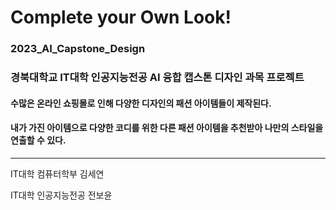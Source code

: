 # Complete your Own Look!

### 2023_AI_Capstone_Design

### 경북대학교 IT대학 인공지능전공 AI 융합 캡스톤 디자인 과목 프로젝트

#### 수많은 온라인 쇼핑몰로 인해 다양한 디자인의 패션 아이템들이 제작된다. 

#### 내가 가진 아이템으로 다양한 코디를 위한 다른 패션 아이템을 추천받아 나만의 스타일을 연출할 수 있다. 

- - -
IT대학 컴퓨터학부 김세연

IT대학 인공지능전공 전보윤
